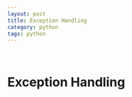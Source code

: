 ```yaml
---
layout: post
title: Exception Handling
category: python
tags: python
---
```


&nbsp;

# Exception Handling

